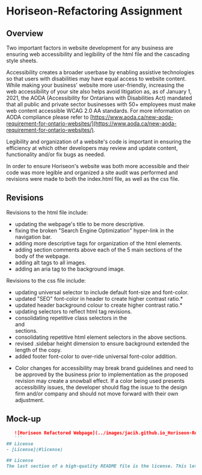 # Horiseon-Refactoring Assignment

## Overview
Two important factors in website development for any business are ensuring web accessibility and legibility of the html file and the cascading style sheets.

Accessibility creates a broader userbase by enabling assistive technologies so that users with disabilities may have equal access to website content. While making your business' website more user-friendly, increasing the web accessibility of your site also helps avoid litigation as, as of January 1, 2021, the AODA (Accessibility for Ontarians with Disabilities Act) mandated that all public and private sector businesses with 50+ employees must make web content accessible WCAG 2.0 AA standards.
For more information on AODA compliance please refer to [https://www.aoda.ca/new-aoda-requirement-for-ontario-websites/](https://www.aoda.ca/new-aoda-requirement-for-ontario-websites/).

Legibility and organization of a website's code is important in ensuring the efficiency at which other developers may review and update content, functionality and/or fix bugs as needed.

In order to ensure Horiseon's website was both more accessible and their code was more legible and organized a site audit was performed and revisions were made to both the index.html file, as well as the css file.

## Revisions
Revisions to the html file include:
- updating the webpage's title to be more descriptive.
- fixing the broken "Search Engine Optimization" hyper-link in the navigation bar.
- adding more descriptive tags for organization of the html elements.
- adding section comments above each of the 5 main sections of the body of the webpage.
- adding alt tags to all images.
- adding an aria tag to the background image.

Revisions to the css file include:
- updating universal selector to include default font-size and font-color.
- updated "SEO" font-color in header to create higher contrast ratio.*
- updated header background colour to create higher contrast ratio.*
- updating selectors to reflect html tag revisions.
- consolidating repetitive class selectors in the <main> and <aside> sections.
- consolidating repetitive html element selectors in the above sections.
- revised .sidebar height dimension to ensure background extended the length of the copy.
- added footer font-color to over-ride universal font-color addition.
    
* Color changes for accessibility may break brand guidelines and need to be approved by the business prior to implementation as the proposed revision may create a snowball effect. If a color being used presents accessibility issues, the developer should flag the issue to the design firm and/or company and should not move forward with their own adjustment.
    
## Mock-up
 ```md
    ![Horiseon Refactored Webpage](../images/jacih.github.io_Horiseon-Refactoring_.png)
    ```
## License
- [License](#license)

## License
The last section of a high-quality README file is the license. This lets other developers know what they can and cannot do with your project. If you need help choosing a license, refer to [https://choosealicense.com/](https://choosealicense.com/).

